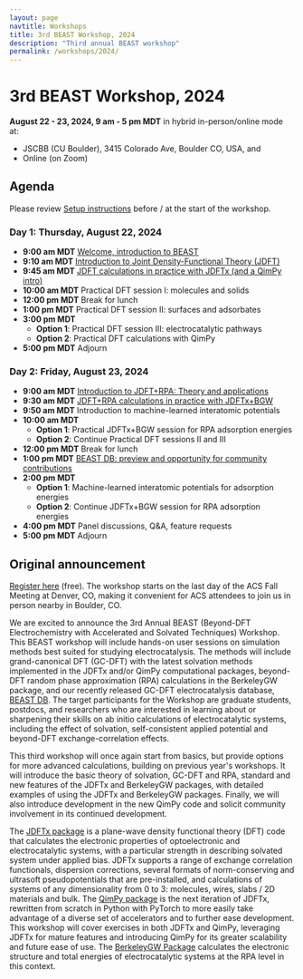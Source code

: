 ```yaml
---
layout: page
navtitle: Workshops
title: 3rd BEAST Workshop, 2024
description: "Third annual BEAST workshop"
permalink: /workshops/2024/
---
```


# 3rd BEAST Workshop, 2024

<b>August 22 - 23, 2024, 9 am - 5 pm MDT</b> in hybrid in-person/online mode at:

+ JSCBB (CU Boulder), 3415 Colorado Ave, Boulder CO, USA, and
+ Online (on Zoom)

## Agenda

Please review [Setup instructions](setup) before / at the start of the workshop.

### Day 1: Thursday, August 22, 2024

+ **9:00 am MDT** [Welcome, introduction to BEAST](beast.pdf)
+ **9:10 am MDT** [Introduction to Joint Density-Functional Theory (JDFT)](jdft.pdf)
+ **9:45 am MDT** [JDFT calculations in practice with JDFTx (and a QimPy intro)](jdftx.pdf)
+ **10:00 am MDT** Practical DFT session I: molecules and solids
+ **12:00 pm MDT** Break for lunch
+ **1:00 pm MDT**  Practical DFT session II: surfaces and adsorbates
+ **3:00 pm MDT**
   - **Option 1**:  Practical DFT session III: electrocatalytic pathways
   - **Option 2**:  Practical DFT calculations with QimPy
+ **5:00 pm MDT** Adjourn

### Day 2: Friday, August 23, 2024

+ **9:00 am MDT** [Introduction to JDFT+RPA: Theory and applications](rpa.pdf)
+ **9:30 am MDT** [JDFT+RPA calculations in practice with JDFTx+BGW](jdftx-bgw.pdf)
+ **9:50 am MDT** Introduction to machine-learned interatomic potentials
+ **10:00 am MDT**
   - **Option 1**: Practical JDFTx+BGW session for RPA adsorption energies
   - **Option 2**: Continue Practical DFT sessions II and III
+ **12:00 pm MDT** Break for lunch
+ **1:00 pm MDT** [BEAST DB: preview and opportunity for community contributions](beastdb.pdf)
+ **2:00 pm MDT** 
   - **Option 1**: Machine-learned interatomic potentials for adsorption energies
   - **Option 2**: Continue JDFTx+BGW session for RPA adsorption energies
+ **4:00 pm MDT** Panel discussions, Q&amp;A, feature requests
+ **5:00 pm MDT** Adjourn 

## Original announcement

[Register here](https://forms.gle/ydLz6Fu7Qpfb7ysW9) (free).
The workshop starts on the last day of the ACS Fall Meeting at Denver, CO, making it convenient for ACS attendees to join us in person nearby in Boulder, CO.

We are excited to announce the 3rd Annual BEAST (Beyond-DFT Electrochemistry with Accelerated and Solvated Techniques) Workshop.
This BEAST workshop will include hands-on user sessions on simulation methods best suited for studying electrocatalysis.
The methods will include grand-canonical DFT (GC-DFT) with the latest solvation methods implemented in the JDFTx and/or QimPy computational packages, beyond-DFT random phase approximation (RPA) calculations in the BerkeleyGW package, and our recently released GC-DFT electrocatalysis database, [BEAST DB](https://beastdb.nrel.gov).
The target participants for the Workshop are graduate students, postdocs, and researchers who are interested in learning about or sharpening their skills on ab initio calculations of electrocatalytic systems, including the effect of solvation, self-consistent applied potential and beyond-DFT exchange-correlation effects.

This third workshop will once again start from basics, but provide options for more advanced calculations, building on previous year's workshops. 
It will introduce the basic theory of solvation, GC-DFT and RPA, standard and new features of the JDFTx and BerkeleyGW packages, with detailed examples of using the JDFTx and BerkeleyGW packages.
Finally, we will also introduce development in the new QimPy code and solicit community involvement in its continued development.

The [JDFTx package](https://jdftx.org) is a plane-wave density functional theory (DFT) code that calculates the electronic properties of optoelectronic and electrocatalytic systems, with a particular strength in describing solvated system under applied bias. JDFTx supports a range of exchange correlation functionals, dispersion corrections, several formats of norm-conserving and ultrasoft pseudopotentials that are pre-installed, and calculations of systems of any dimensionality from 0 to 3: molecules, wires, slabs / 2D materials and bulk.
The [QimPy package](https://qimpy.org) is the next iteration of JDFTx, rewritten from scratch in Python with PyTorch to more easily take advantage of a diverse set of accelerators and to further ease development. 
This workshop will cover exercises in both JDFTx and QimPy, leveraging JDFTx for mature features and introducing QimPy for its greater scalability and future ease of use.
The [BerkeleyGW Package](https://berkeleygw.org) calculates the electronic structure and total energies of electrocatalytic systems at the RPA level in this context.
